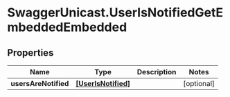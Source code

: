 # SwaggerUnicast.UserIsNotifiedGetEmbeddedEmbedded

## Properties

Name | Type | Description | Notes
------------ | ------------- | ------------- | -------------
**usersAreNotified** | [**[UserIsNotified]**](UserIsNotified.md) |  | [optional] 


